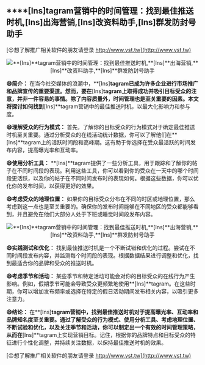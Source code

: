 ## ****[Ins]**tagram营销中的时间管理：找到最佳推送时机,**[Ins]**出海营销,**[Ins]**改资料助手,**[Ins]**群发防封号助手**

[😍想了解推广相关软件的朋友请登录 http://www.vst.tw](http://www.vst.tw)

 <center><img src="https://vst.tw/MP4/tuiguang/png/3.png" alt="**[Ins]**tagram营销中的时间管理：找到最佳推送时机,**[Ins]**出海营销,**[Ins]**改资料助手,**[Ins]**群发防封号助手"></center>

**😄简介：**
在当今社交媒体的浪潮中，**[Ins]**tagram已成为许多企业进行市场推广和品牌宣传的重要渠道。然而，要在**[Ins]**tagram上取得成功并吸引目标受众的注意，并非一件容易的事情。除了内容质量外，时间管理也是至关重要的因素。本文将探讨如何找到**[Ins]**tagram营销中的最佳推送时机，以最大化影响力和参与度。

**😄理解受众的行为模式：**
首先，了解你的目标受众的行为模式对于确定最佳推送时机至关重要。通过分析受众的在线活动统计数据，你可以了解他们在**[Ins]**tagram上的活跃时间段和高峰期。这有助于你选择在受众最活跃的时间发布内容，提高曝光率和互动率。

**😄使用分析工具：**
**[Ins]**tagram提供了一些分析工具，用于跟踪和了解你的帖子在不同时间段的表现。利用这些工具，你可以看到你的受众在一天中的哪个时间段更活跃，以及你的帖子在不同时间发布时的表现如何。根据这些数据，你可以优化你的发布时间，以获得更好的效果。

**😄考虑受众的地理位置：**
如果你的目标受众分布在不同的时区或地理位置，那么考虑到这一点也是至关重要的。确保你的发布时间能够在不同地区的受众都能够看到，并且避免在他们大部分人处于下班或睡觉时间段发布内容。

 <center><img src="https://vst.tw/MP4/tuiguang/png/7.png" alt="**[Ins]**tagram营销中的时间管理：找到最佳推送时机,**[Ins]**出海营销,**[Ins]**改资料助手,**[Ins]**群发防封号助手"></center>

**😄实践测试和优化：**
找到最佳推送时机是一个不断试错和优化的过程。尝试在不同时间段发布内容，并监测每个时间段的表现。根据数据结果进行调整和优化，找到最适合你的品牌和受众的推送时机。

**😄考虑季节和活动：**
某些季节和特定活动可能会对你的目标受众的在线行为产生影响。例如，假期季节可能会导致受众更频繁地使用**[Ins]**tagram。在这些时期，你可以增加发布频率或选择在特定的假日活动期间发布相关内容，以吸引更多注意力。

**😄结论：**
在**[Ins]**tagram营销中，找到最佳推送时机对于提高曝光率、互动率和品牌知名度至关重要。通过了解受众的行为模式、使用分析工具、考虑地理位置、不断试验和优化，以及关注季节和活动，你可以制定出一个有效的时间管理策略，从而在**[Ins]**tagram上实现营销目标。记住，根据你的品牌特点和目标受众的特征进行个性化调整，并持续关注数据，以保持最佳推送时机的效果。

[😍想了解推广相关软件的朋友请登录 http://www.vst.tw](http://www.vst.tw)



